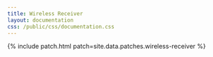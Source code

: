```yaml
---
title: Wireless Receiver
layout: documentation
css: /public/css/documentation.css
---
```


{% include patch.html patch=site.data.patches.wireless-receiver %}


